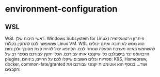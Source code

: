 # environment-configuration

## WSL
WSL (ראשי תיבות של: Windows Subsystem for Linux) פיתרון וירטואליזציה שמאפשר לכם להתקין בקלות Linux VM.
WSL הוא ממש לא חובה ואתם יכולים להשתמש באיזה מערכת הפעלה שנוחה לכם.
הקינפוג יכול להיות קצת מסובך ולכן צוות הדבאופס יצר בישבלכם כלי שיקנפג אותו עבורכם.
הכלי יתקין עבורכם מספר רב של plugins, ספריות וכלים חשובים שיקלו לכם על החיים, ביניהם:
K9S, Homebrew, docker, common-fate/granted ועוד...
בנוסף הוא אוטומטית יקנפג עבורכם את הקבצים:
